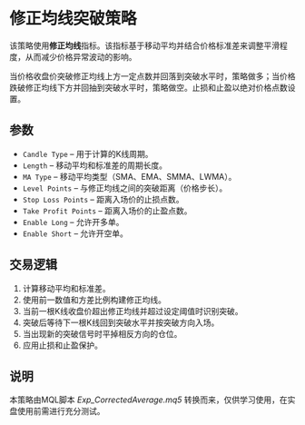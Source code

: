 # 修正均线突破策略

该策略使用**修正均线**指标。该指标基于移动平均并结合价格标准差来调整平滑程度，从而减少价格异常波动的影响。

当价格收盘价突破修正均线上方一定点数并回落到突破水平时，策略做多；当价格跌破修正均线下方并回抽到突破水平时，策略做空。止损和止盈以绝对价格点数设置。

## 参数

- `Candle Type` – 用于计算的K线周期。
- `Length` – 移动平均和标准差的周期长度。
- `MA Type` – 移动平均类型（SMA、EMA、SMMA、LWMA）。
- `Level Points` – 与修正均线之间的突破距离（价格步长）。
- `Stop Loss Points` – 距离入场价的止损点数。
- `Take Profit Points` – 距离入场价的止盈点数。
- `Enable Long` – 允许开多单。
- `Enable Short` – 允许开空单。

## 交易逻辑

1. 计算移动平均和标准差。
2. 使用前一数值和方差比例构建修正均线。
3. 当前一根K线收盘价超出修正均线并超过设定阈值时识别突破。
4. 突破后等待下一根K线回到突破水平并按突破方向入场。
5. 当出现新的突破信号时平掉相反方向的仓位。
6. 应用止损和止盈保护。

## 说明

本策略由MQL脚本 *Exp_CorrectedAverage.mq5* 转换而来，仅供学习使用，在实盘使用前需进行充分测试。

